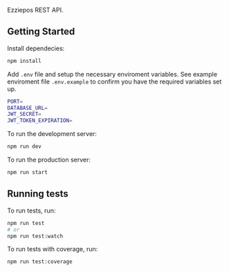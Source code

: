 Ezziepos REST API.

## Getting Started

Install dependecies:

```bash
npm install
```

Add `.env` file and setup the necessary enviroment variables. See example enviroment file `.env.example` to confirm you have the required variables set up.

```bash
PORT=
DATABASE_URL=
JWT_SECRET=
JWT_TOKEN_EXPIRATION=
```

To run the development server:

```bash
npm run dev
```

To run the production server:

```bash
npm run start
```

## Running tests

To run tests, run:

```bash
npm run test
# or
npm run test:watch
```

To run tests with coverage, run:

```bash
npm run test:coverage
```
